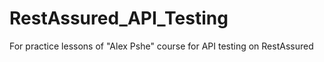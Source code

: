 # RestAssured_API_Testing
For practice lessons of "Alex Pshe" course for API testing on RestAssured
